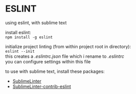 ESLINT
======
using eslint, with sublime text

install eslint:  
`npm install -g eslint`

initialize project linting (from within project root in directory):  
`eslint --init`  
this creates a *.eslintrc.json* file which i rename to *.eslintrc*  
you can configure settings within this file

to use with sublime text, install these packages:  
- [SublimeLinter](https://github.com/SublimeLinter/SublimeLinter3)
- [SublimeLinter-contrib-eslint](https://github.com/roadhump/SublimeLinter-eslint)
